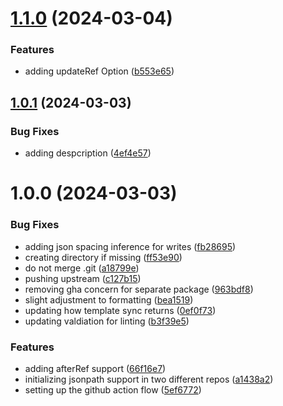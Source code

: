 # [1.1.0](https://github.com/HanseltimeIndustries/template-repo-sync/compare/v1.0.1...v1.1.0) (2024-03-04)


### Features

* adding updateRef Option ([b553e65](https://github.com/HanseltimeIndustries/template-repo-sync/commit/b553e65ebce59777ccb80728d540c5734d41cab7))

## [1.0.1](https://github.com/HanseltimeIndustries/template-repo-sync/compare/v1.0.0...v1.0.1) (2024-03-03)


### Bug Fixes

* adding despcription ([4ef4e57](https://github.com/HanseltimeIndustries/template-repo-sync/commit/4ef4e57ef824e19d363839482d6664b61b670804))

# 1.0.0 (2024-03-03)


### Bug Fixes

* adding json spacing inference for writes ([fb28695](https://github.com/HanseltimeIndustries/template-repo-sync/commit/fb2869585b23adbaeb4d50a9eeaf9345b4130b20))
* creating directory if missing ([ff53e90](https://github.com/HanseltimeIndustries/template-repo-sync/commit/ff53e90c5b03e46082dff7a1c910a52b379fd569))
* do not merge .git ([a18799e](https://github.com/HanseltimeIndustries/template-repo-sync/commit/a18799e90ef95352d171018605f97d1abbb2fccc))
* pushing upstream ([c127b15](https://github.com/HanseltimeIndustries/template-repo-sync/commit/c127b15012d19ba821df61020acb3c784334f000))
* removing gha concern for separate package ([963bdf8](https://github.com/HanseltimeIndustries/template-repo-sync/commit/963bdf88659386aab99dc95258f1e7ca84fc098b))
* slight adjustment to formatting ([bea1519](https://github.com/HanseltimeIndustries/template-repo-sync/commit/bea151916dcc519da91ad75db9cc5d56a6897f5d))
* updating how template sync returns ([0ef0f73](https://github.com/HanseltimeIndustries/template-repo-sync/commit/0ef0f7331bc45d72001244560579671600fc4195))
* updating valdiation for linting ([b3f39e5](https://github.com/HanseltimeIndustries/template-repo-sync/commit/b3f39e595e6866e284a99d9a1259e96d4f45730a))


### Features

* adding afterRef support ([66f16e7](https://github.com/HanseltimeIndustries/template-repo-sync/commit/66f16e7057a5129d9255b684a08fdda31211209a))
* initializing jsonpath support in two different repos ([a1438a2](https://github.com/HanseltimeIndustries/template-repo-sync/commit/a1438a22a5bd39ad70dde600ab2b9ba8a7e99972))
* setting up the github action flow ([5ef6772](https://github.com/HanseltimeIndustries/template-repo-sync/commit/5ef67728f29e8f266f81cdf84c6d75d2aa9441d0))
